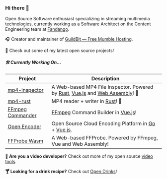 ### Hi there 👋

Open Source Software enthusiast specializing in streaming multimedia technologies, currently working as a Software Architect on the Content Engineering team at [Fandango](https://www.fandango.com/).

🎧 Creator and maintainer of [GuildBit &mdash; Free Mumble Hosting](https://guildbit.com).

🚀 Check out some of my latest open source projects!

##### 🛠 Currently Working On...
| Project | Description |
| --- | --- |
| [mp4-inspector](https://github.com/alfg/mp4-inspector) | A Web-based MP4 File Inspector. Powered by [Rust](https://www.rust-lang.org/), [Vue.js](https://vuejs.org/) and [Web Assembly](https://webassembly.org/)! 🦀 |
| [mp4-rust](https://github.com/alfg/mp4-rust) | MP4 reader + writer in [Rust](https://www.rust-lang.org/)! :crab: |
| [FFmpeg Commander](https://github.com/alfg/ffmpeg-commander) | [FFmpeg](https://ffmpeg.org/) Command Builder in [Vue.js](https://vuejs.org/)! |
| [Open Encoder](https://github.com/alfg/openencoder) | Open Source Cloud Encoding Platform in [Go](https://golang.org/) + [Vue.js](https://vuejs.org/). |
| [FFProbe Wasm](https://github.com/alfg/ffprobe-wasm) | A Web-based FFProbe. Powered by FFmpeg, Vue and Web Assembly! |

**🎥 Are you a video developer?** Check out more of my open source [video tools](https://alfg.github.io/video-tools/).

**🍸 Looking for a drink recipe?** Check out [Open Drinks](https://opendrinks.io/)!

